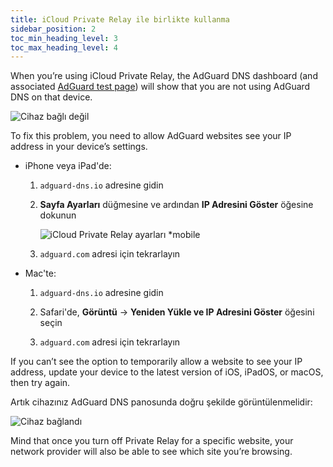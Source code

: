 ```yaml
---
title: iCloud Private Relay ile birlikte kullanma
sidebar_position: 2
toc_min_heading_level: 3
toc_max_heading_level: 4
---
```


When you’re using iCloud Private Relay, the AdGuard DNS dashboard (and associated [AdGuard test page](https://adguard.com/test.html)) will show that you are not using AdGuard DNS on that device.

![Cihaz bağlı değil](https://cdn.adtidy.org/content/kb/dns/private/solving_problems/icloud_private_relay/device-not-connected.jpeg)

To fix this problem, you need to allow AdGuard websites see your IP address in your device’s settings.

- iPhone veya iPad'de:

    1. `adguard-dns.io` adresine gidin

    1. **Sayfa Ayarları** düğmesine ve ardından **IP Adresini Göster** öğesine dokunun

        ![iCloud Private Relay ayarları *mobile](https://cdn.adtidy.org/content/kb/dns/private/solving_problems/icloud_private_relay/icloudpr.jpg)

    1. `adguard.com` adresi için tekrarlayın

- Mac'te:

    1. `adguard-dns.io` adresine gidin

    1. Safari'de, **Görüntü** → **Yeniden Yükle ve IP Adresini Göster** öğesini seçin

    1. `adguard.com` adresi için tekrarlayın

If you can’t see the option to temporarily allow a website to see your IP address, update your device to the latest version of iOS, iPadOS, or macOS, then try again.

Artık cihazınız AdGuard DNS panosunda doğru şekilde görüntülenmelidir:

![Cihaz bağlandı](https://cdn.adtidy.org/content/kb/dns/private/solving_problems/icloud_private_relay/device-connected.jpeg)

Mind that once you turn off Private Relay for a specific website, your network provider will also be able to see which site you’re browsing.
